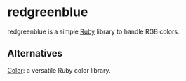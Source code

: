 # redgreenblue

redgreenblue is a simple [Ruby](https://www.ruby-lang.org/) library to handle RGB colors.

## Alternatives
[Color](https://github.com/halostatue/color): a versatile Ruby color library.